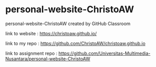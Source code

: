 # personal-website-ChristoAW

personal-website-ChristoAW created by GitHub Classroom

link to website : https://christoaw.github.io/

link to my repo : https://github.com/ChristoAW/christoaw.github.io

link to assignment repo : https://github.com/Universitas-Multimedia-Nusantara/personal-website-ChristoAW
